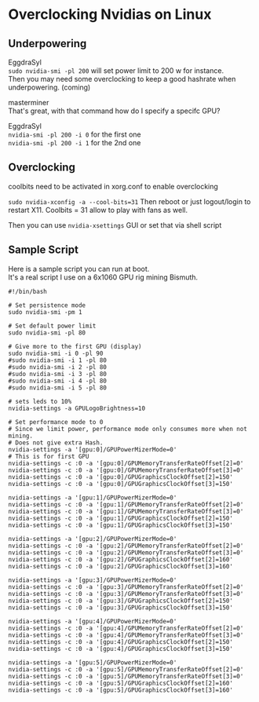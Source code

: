 # Overclocking Nvidias on Linux

## Underpowering
EggdraSyl  
`sudo nvidia-smi -pl 200` will set power limit to 200 w for instance.  
Then you may need some overclocking to keep a good hashrate when underpowering.
(coming)

masterminer  
That's great, with that command how do I specify a specifc GPU?

EggdraSyl  
`nvidia-smi -pl 200 -i 0` for the first one  
`nvidia-smi -pl 200 -i 1` for the 2nd one  

## Overclocking

coolbits need to be activated in xorg.conf to enable overclocking

`sudo nvidia-xconfig -a --cool-bits=31`
Then reboot or just logout/login to restart X11.
Coolbits = 31 allow to play with fans as well.

Then you can use `nvidia-xsettings` GUI or set that via shell script

## Sample Script

Here is a sample script you can run at boot.  
It's a real script I use on a 6x1060 GPU rig mining Bismuth.

```
#!/bin/bash

# Set persistence mode
sudo nvidia-smi -pm 1

# Set default power limit
sudo nvidia-smi -pl 80

# Give more to the first GPU (display)
sudo nvidia-smi -i 0 -pl 90
#sudo nvidia-smi -i 1 -pl 80
#sudo nvidia-smi -i 2 -pl 80
#sudo nvidia-smi -i 3 -pl 80
#sudo nvidia-smi -i 4 -pl 80
#sudo nvidia-smi -i 5 -pl 80

# sets leds to 10%
nvidia-settings -a GPULogoBrightness=10

# Set performance mode to 0
# Since we limit power, performance mode only consumes more when not mining.
# Does not give extra Hash.
nvidia-settings -a '[gpu:0]/GPUPowerMizerMode=0'
# This is for first GPU
nvidia-settings -c :0 -a '[gpu:0]/GPUMemoryTransferRateOffset[2]=0'
nvidia-settings -c :0 -a '[gpu:0]/GPUMemoryTransferRateOffset[3]=0'
nvidia-settings -c :0 -a '[gpu:0]/GPUGraphicsClockOffset[2]=150'
nvidia-settings -c :0 -a '[gpu:0]/GPUGraphicsClockOffset[3]=150'

nvidia-settings -a '[gpu:1]/GPUPowerMizerMode=0'
nvidia-settings -c :0 -a '[gpu:1]/GPUMemoryTransferRateOffset[2]=0'
nvidia-settings -c :0 -a '[gpu:1]/GPUMemoryTransferRateOffset[3]=0'
nvidia-settings -c :0 -a '[gpu:1]/GPUGraphicsClockOffset[2]=150'
nvidia-settings -c :0 -a '[gpu:1]/GPUGraphicsClockOffset[3]=150'

nvidia-settings -a '[gpu:2]/GPUPowerMizerMode=0'
nvidia-settings -c :0 -a '[gpu:2]/GPUMemoryTransferRateOffset[2]=0'
nvidia-settings -c :0 -a '[gpu:2]/GPUMemoryTransferRateOffset[3]=0'
nvidia-settings -c :0 -a '[gpu:2]/GPUGraphicsClockOffset[2]=160'
nvidia-settings -c :0 -a '[gpu:2]/GPUGraphicsClockOffset[3]=160'

nvidia-settings -a '[gpu:3]/GPUPowerMizerMode=0'
nvidia-settings -c :0 -a '[gpu:3]/GPUMemoryTransferRateOffset[2]=0'
nvidia-settings -c :0 -a '[gpu:3]/GPUMemoryTransferRateOffset[3]=0'
nvidia-settings -c :0 -a '[gpu:3]/GPUGraphicsClockOffset[2]=150'
nvidia-settings -c :0 -a '[gpu:3]/GPUGraphicsClockOffset[3]=150'

nvidia-settings -a '[gpu:4]/GPUPowerMizerMode=0'
nvidia-settings -c :0 -a '[gpu:4]/GPUMemoryTransferRateOffset[2]=0'
nvidia-settings -c :0 -a '[gpu:4]/GPUMemoryTransferRateOffset[3]=0'
nvidia-settings -c :0 -a '[gpu:4]/GPUGraphicsClockOffset[2]=150'
nvidia-settings -c :0 -a '[gpu:4]/GPUGraphicsClockOffset[3]=150'

nvidia-settings -a '[gpu:5]/GPUPowerMizerMode=0'
nvidia-settings -c :0 -a '[gpu:5]/GPUMemoryTransferRateOffset[2]=0'
nvidia-settings -c :0 -a '[gpu:5]/GPUMemoryTransferRateOffset[3]=0'
nvidia-settings -c :0 -a '[gpu:5]/GPUGraphicsClockOffset[2]=160'
nvidia-settings -c :0 -a '[gpu:5]/GPUGraphicsClockOffset[3]=160'
```
